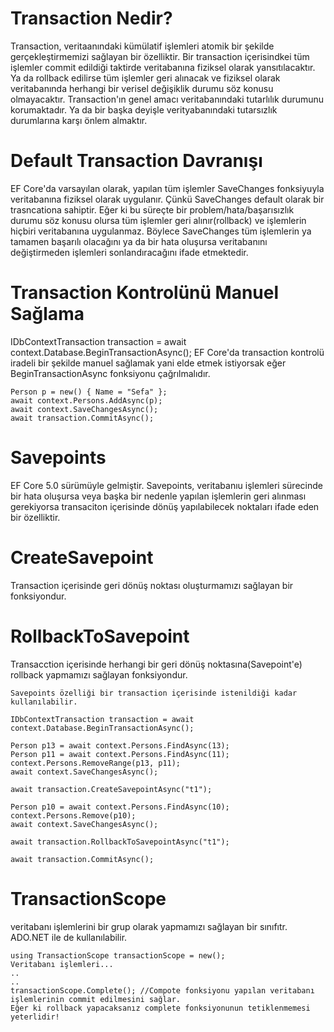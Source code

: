 # Transaction Nedir?
  Transaction, veritaanındaki kümülatif işlemleri atomik bir şekilde gerçekleştirmemizi sağlayan bir özelliktir.
  Bir transaction içerisindkei tüm işlemler commit edildiği taktirde veritabanına fiziksel olarak yansıtılacaktır. Ya da rollback edilirse tüm işlemler geri alınacak ve fiziksel olarak veritabanında herhangi bir verisel değişiklik durumu söz konusu olmayacaktır.
  Transaction'ın genel amacı veritabanındaki tutarlılık durumunu korumaktadır. Ya da bir başka deyişle verityabanındaki tutarsızlık durumlarına karşı önlem almaktır.

# Default Transaction Davranışı
  EF Core'da varsayılan olarak, yapılan tüm işlemler SaveChanges fonksiyuyla veritabanına fiziksel olarak uygulanır. 
  Çünkü SaveChanges default olarak bir trasncationa sahiptir.
  Eğer ki bu süreçte bir problem/hata/başarısızlık durumu söz konusu olursa tüm işlemler geri alınır(rollback) ve işlemlerin hiçbiri veritabanına uygulanmaz.
  Böylece SaveChanges tüm işlemlerin ya tamamen başarılı olacağını ya da bir hata oluşursa veritabanını değiştirmeden işlemleri sonlandıracağını ifade etmektedir.

# Transaction Kontrolünü Manuel Sağlama
  IDbContextTransaction transaction = await context.Database.BeginTransactionAsync();
  EF Core'da transaction kontrolü iradeli bir şekilde manuel sağlamak yani elde etmek istiyorsak eğer BeginTransactionAsync fonksiyonu çağrılmalıdır.

    Person p = new() { Name = "Sefa" };
    await context.Persons.AddAsync(p);
    await context.SaveChangesAsync();
    await transaction.CommitAsync();

# Savepoints
  EF Core 5.0 sürümüyle gelmiştir.
  Savepoints, veritabanıu işlemleri sürecinde bir hata oluşursa veya başka bir nedenle yapılan işlemlerin geri alınması gerekiyorsa transaciton içerisinde dönüş yapılabilecek noktaları ifade eden bir özelliktir.
# CreateSavepoint
  Transaction içerisinde geri dönüş noktası oluşturmamızı sağlayan bir fonksiyondur.

# RollbackToSavepoint
  Transacction içerisinde herhangi bir geri dönüş noktasına(Savepoint'e) rollback yapmamızı sağlayan fonksiyondur.


    Savepoints özelliği bir transaction içerisinde istenildiği kadar kullanılabilir.

    IDbContextTransaction transaction = await context.Database.BeginTransactionAsync();

    Person p13 = await context.Persons.FindAsync(13);
    Person p11 = await context.Persons.FindAsync(11);
    context.Persons.RemoveRange(p13, p11);
    await context.SaveChangesAsync();

    await transaction.CreateSavepointAsync("t1");

    Person p10 = await context.Persons.FindAsync(10);
    context.Persons.Remove(p10);
    await context.SaveChangesAsync();

    await transaction.RollbackToSavepointAsync("t1");

    await transaction.CommitAsync();

# TransactionScope  
  veritabanı işlemlerini bir grup olarak yapmamızı sağlayan bir sınıfıtr.
  ADO.NET ile de kullanılabilir.

    using TransactionScope transactionScope = new();
    Veritabanı işlemleri...
    ..
    ..
    transactionScope.Complete(); //Compote fonksiyonu yapılan veritabanı işlemlerinin commit edilmesini sağlar.
    Eğer ki rollback yapacaksanız complete fonksiyonunun tetiklenmemesi yeterlidir!
